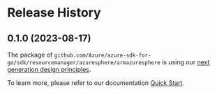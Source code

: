 # Release History

## 0.1.0 (2023-08-17)

The package of `github.com/Azure/azure-sdk-for-go/sdk/resourcemanager/azuresphere/armazuresphere` is using our [next generation design principles](https://azure.github.io/azure-sdk/general_introduction.html).

To learn more, please refer to our documentation [Quick Start](https://aka.ms/azsdk/go/mgmt).